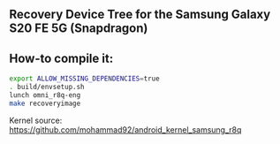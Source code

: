 ## Recovery Device Tree for the Samsung Galaxy S20 FE 5G (Snapdragon)

## How-to compile it:

```sh
export ALLOW_MISSING_DEPENDENCIES=true
. build/envsetup.sh
lunch omni_r8q-eng
make recoveryimage
```

Kernel source:
https://github.com/mohammad92/android_kernel_samsung_r8q
